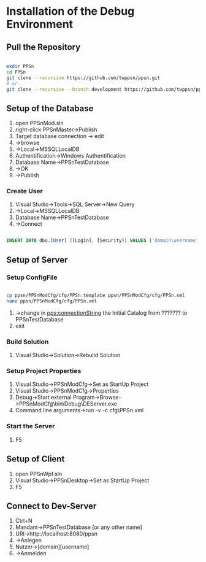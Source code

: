 # Installation of the Debug Environment
## Pull the Repository

``` bash

mkdir PPSn
cd PPSn
git clone --recursive https://github.com/twppsn/ppsn.git
# or
git clone --recursive --branch development https://github.com/twppsn/ppsn.git

```

## Setup of the Database

1. open PPSnMod.sln
1. right-click PPSnMaster->Publish
1. Target database connection -> edit
1. ->browse
1. ->Local->MSSQLLocalDB
1. Authentification->Windows Authentification
1. Database Name->PPSnTestDatabase
1. ->OK
1. ->Publish

### Create User

1. Visual Studio->Tools->SQL Server->New Query
1. ->Local->MSSQLLocalDB
1. Database Name->PPSnTestDatabase
1. ->Connect

``` sql

INSERT INTO dbo.[User] ([Login], [Security]) VALUES ('domain\username', 'desSys; Chef');

```

## Setup of Server

### Setup ConfigFile

``` bash

cp ppsn/PPSnModCfg/cfg/PPSn.template ppsn/PPSnModCfg/cfg/PPSn.xml
nano ppsn/PPSnModCfg/cfg/PPSn.xml

```

1. ->change in <pps:connectionString> the Initial Catalog from ??????? to PPSnTestDatabase
1. exit

### Build Solution

1. Visual Studio->Solution->Rebuild Solution

### Setup Project Properties

1. Visual Studio->PPSnModCfg->Set as StartUp Project
1. Visual Studio->PPSnModCfg->Properties
1. Debug->Start external Program->Browse->PPSnModCfg\bin\Debug\DEServer.exe
1. Command line arguments->run -v -c cfg\PPSn.xml

### Start the Server

1. F5

## Setup of Client

1. open PPSnWpf.sln
1. Visual Studio->PPSnDesktop->Set as StartUp Project
1. F5

## Connect to Dev-Server

1. Ctrl+N
1. Mandant->PPSnTestDatabase [or any other name]
1. URI->http://localhost:8080/ppsn
1. ->Anlegen
1. Nutzer->[domain]\[username]
1. ->Anmelden